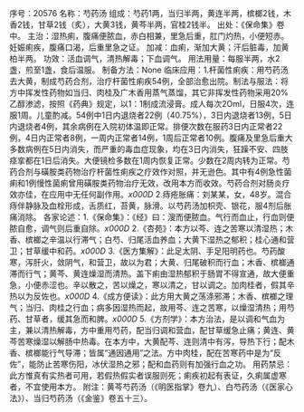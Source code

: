 序号：20576
名称：芍药汤
组成：芍药1两，当归半两，黄连半两，槟榔2钱，木香2钱，甘草2钱（炙），大黄3钱，黄芩半两，官桂2钱半。
出处：《保命集》卷中。
主治：湿热痢，腹痛便脓血，赤白相兼，里急后重，肛门灼热，小便短赤。妊娠痢疾，腹痛口渴，后重里急之证。
加减：血痢，渐加大黄；汗后脏毒，加黄柏半两。
功效：活血调气，清热解毒；下血调气。
用法用量：每服半两，水2盏，煎至1盏，食后温服。
制备方法：None
临床应用：1.杆菌性痢疾：用芍药汤去大黄，制成芍药合剂，治疗杆菌性痢疾54例，全部治愈出院。制法与服法：将方中挥发性药物如当归、肉桂及广木香用蒸气蒸馏，其它非挥发性药物采用20%乙醇渗滤，按照《药典》规定，以1：1制成流浸膏。成人每次2Oml，日服4次，连服1周。儿童酌减。54例中1日内退烧者22例（40.75%），3日内退烧者13例，5日内退烧者4例，其余病例在入院初体温即正常。排便次数在服药3日内正常者22例，4日内正常者8例，一周内正常者14例，1周后正常者10例。腹痛及里急后重大多数病例在5日内消失，而严重的毒血症现象，均在3日内消失，狂躁不安、四肢痉挛都在1日后消失。大便镜检多数在1周内恢复正常。少数在2周内转为正常。芍药合剂与磺胺类药物治疗杆菌性痢疾之疗效作对照，并无逊色。其中有4例急性菌痢和1例慢性菌痢曾用磺胺类药物治疗无效，改用本方而收效。芍药合剂对肠炎疗效亦佳，在应用中无任何副作用。_x000D_
2.痔疮胀痛：刘某某，女，48岁。混合痔伴静脉及血栓形成，舌质红，苔黄，脉滑。以芍药汤加枳壳、银花，服4剂后胀痛消除。
各家论述：1.《保命集》：《经》曰：溲而便脓血。气行而血止，行血则便脓自愈，调气则后重自除。_x000D_
2.《杏苑》：本方以芩、连之苦寒以清湿热；木香、槟榔之辛温以行滞气；白芍、归尾活血养血；大黄下湿热之郁积；桂心通和营卫；甘草缓中和药。_x000D_
3.《医方集解》：此足太阴、手足阳明药也。芍药酸寒，泻肝火，敛阴气，和营卫，故以为君；大黄、归尾破积而行血；木香、槟榔通滞而行气；黄芩、黄连燥湿而清热。盖下痢由湿热郁积于肠胃不得宣通，故大便重急，小便赤涩也。辛以散之，苦以燥之，寒以清之，甘以调之。加肉桂者，假其辛热以为反佐也。_x000D_
4.《成方便读》：此方用大黄之荡涤邪滞；木香、槟榔之理气；当归、肉桂之行血；病多因湿热而起，故用芩、连之苦寒，以燥湿清热；用芍药、甘草者，缓其急而和脾。_x000D_
5.《方剂学》：本方治法，是以调和气血为主，兼以清热解毒，方中重用芍药，配当归调和营血，配甘草缓急止痛；黄连、黄芩苦寒燥湿以解肠中热毒。在本方中，大黄配芩、连则清中有泻，导热下行；配木香、槟榔能行气导滞；皆属“通因通用”之法。方中肉桂，配在苦寒药中是为“反佐”，能防止苦寒伤阳，冰伏湿热之邪；配和血药则有加强行血之功。
用药禁忌：此方惟真有实热者可用，若假热假实者误服则死；痢疾初起有表证，久痢属虚寒者，不宜使用本方。
附注：黄芩芍药汤（《明医指掌》卷九）、白芍药汤（《医家心法》）、当归芍药汤（《金鉴》卷五十三）。
